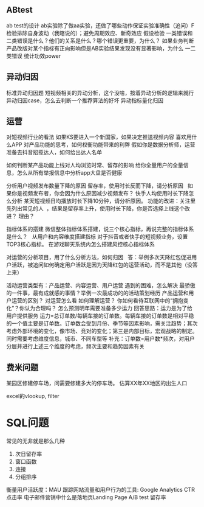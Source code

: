 ## ABtest
ab test的设计
ab实验除了做aa实验，还做了哪些动作保证实验准确性（追问）F检验排除自身波动（我瞎说的）；避免周期效应、新奇效应
假设检验
一类错误和二类错误是什么？他们的关系是什么？哪个错误更重要，为什么？
如果业务判断产品改版对某个指标有正向影响但是AB实验结果发现没有显著影响，为什么
一二类错误
统计功效power
## 异动归因
标准异动归因题
短视频相关的异动分析，这个没啥，按着异动分析的逻辑来就行
异动归因case，怎么去判断一个推荐算法的好坏
异动指标量化归因  

## 运营
对短视频行业的看法
如果KS要进入一个新国家，如果决定推送视频内容
喜欢用什么APP
对产品功能的思考，如何权衡功能带来的利弊
假如你是数据分析师，运营准备去抖音招揽达人，如何给出达人名单

如何判断某产品功能上线对人均浏览时常、留存的影响
给你全量用户的全量信息，怎么从所有举报信息中分析app大盘是否健康

分析用户视频发布数量下降的原因 
留存率，使用时长反而下降，请分析原因  
如果你是视频发布者，你会因为什么原因减少视频发布？
快手人均使用时长下降怎么分析
某天短视频日均播放时长下降10分钟，请分析原因。
功能的改进：关注里先列出常见的人  ，结果是留存率上升，使用时长下降，你是否选择上线这个改进？ 理由？

指标体系的搭建
微信整体指标体系搭建，说三个核心指标，再说完整的指标体系是什么？  
从用户和内容维度搭建指标
对于抖音或者快手的短视频业务，设置TOP3核心指标。
在游戏聊天系统内怎么搭建风控核心指标体系


对运营的分析项目，用了什么分析方法，如何归因  
答：举例多次天降红包促进用户活跃，被追问如何确定用户活跃是因为天降红包的运营活动，而不是其他（没答上来）


活动运营类型有：产品运营、内容运营、用户运营
遇到的困难，怎么解决
最骄傲的一件事，最有成就感的事情？举例一次最成功的的活动策划经历
产品运营和用户运营的区别？
对运营怎么看
如何理解运营？
你如何看待互联网中的“拥抱变化”？你认为合理吗？
怎么预测明年需要准备多少运力
回答思路：运力是为了给用户提供服务
运力=总订单数/每辆车接的订单数。每辆车接的订单数是相对平稳的一个值主要是订单数。订单数会受到月份、季节等因素影响，需关注趋势；其次考虑外部环境的变化，像市场、竞对的变化；第三是内部目标，宏观战略的制定。同时需要考虑维度信息，城市、不同车型等
补充：订单数=用户数*频次，对用户分层并进行上述三个维度的考虑，频次主要和趋势因素有关


## 费米问题
某园区修建停车场，问需要修建多大的停车场。
估算XX年XX地区的出生人口

excel的vlookup, filter

# SQL问题
常见的无非就是那么几种
1. 次日留存率
2. 窗口函数
3. 连接
4. 分组排序


衡量用户活跃度：MAU
跟踪网站流量和用户行为的工具: Google Analytics 
CTR点击率
电子邮件营销中什么是落地页Landing Page 
A/B test
留存率